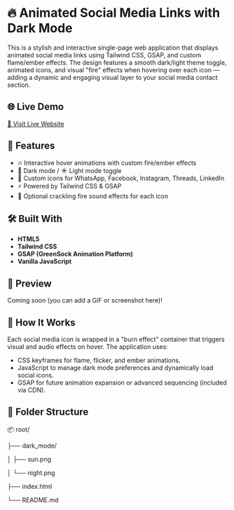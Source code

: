 # 🔥 Animated Social Media Links with Dark Mode

This is a stylish and interactive single-page web application that displays animated social media links using Tailwind CSS, GSAP, and custom flame/ember effects. The design features a smooth dark/light theme toggle, animated icons, and visual "fire" effects when hovering over each icon — adding a dynamic and engaging visual layer to your social media contact section.

## 🌐 Live Demo

[🔗 Visit Live Website](https://zainalabrori.github.io/social-media/)

## 🎯 Features

- 🔥 Interactive hover animations with custom fire/ember effects
- 🌙 Dark mode / ☀️ Light mode toggle
- 🎨 Custom icons for WhatsApp, Facebook, Instagram, Threads, LinkedIn
- ⚡ Powered by Tailwind CSS & GSAP
- 🎵 Optional crackling fire sound effects for each icon

## 🛠️ Built With

- **HTML5**
- **Tailwind CSS**
- **GSAP (GreenSock Animation Platform)**
- **Vanilla JavaScript**

## 📸 Preview

Coming soon (you can add a GIF or screenshot here)!

## 🧠 How It Works

Each social media icon is wrapped in a "burn effect" container that triggers visual and audio effects on hover. The application uses:

- CSS keyframes for flame, flicker, and ember animations.
- JavaScript to manage dark mode preferences and dynamically load social icons.
- GSAP for future animation expansion or advanced sequencing (included via CDN).

## 📁 Folder Structure

📦 root/

├── dark_mode/

│ ├── sun.png

│ └── night.png

├── index.html

└── README.md

